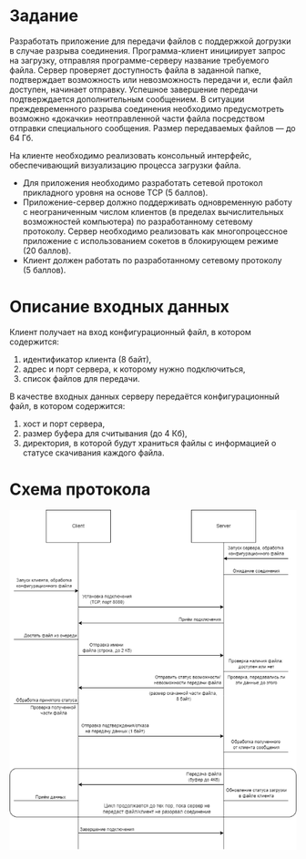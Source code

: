 # Задание

Разработать приложение для передачи файлов с поддержкой догрузки в случае разрыва соединения. Программа-клиент инициирует запрос на загрузку, отправляя программе-серверу название требуемого файла. Сервер проверяет доступность файла в заданной папке, подтверждает возможность или невозможность передачи и, если файл доступен, начинает отправку. Успешное завершение передачи подтверждается дополнительным сообщением. В ситуации преждевременного разрыва соединения необходимо предусмотреть возможно «докачки» неотправленной части файла посредством отправки специального сообщения. Размер передаваемых файлов — до 64 Гб.

На клиенте необходимо реализовать консольный интерфейс, обеспечивающий визуализацию процесса загрузки файла.

- Для приложения необходимо разработать сетевой протокол прикладного уровня на основе TCP (5 баллов).
- Приложение-сервер должно поддерживать одновременную работу с неограниченным числом клиентов (в пределах вычислительных возможностей компьютера) по разработанному сетевому протоколу. Сервер необходимо реализовать как многопроцессное приложение с использованием сокетов в блокирующем режиме (20 баллов).
- Клиент должен работать по разработанному сетевому протоколу (5 баллов).

# Описание входных данных
Клиент получает на вход конфигурационный файл, в котором содержится:
1) идентификатор клиента (8 байт),
2) адрес и порт сервера, к которому нужно подключиться,
3) список файлов для передачи.

В качестве входных данных серверу передаётся конфигурационный файл, в котором содержится:
1) хост и порт сервера, 
2) размер буфера для считывания (до 4 Кб),
3) директория, в которой будут храниться файлы с информацией о статусе скачивания каждого файла.

# Схема протокола
![alt text](./doc/protocol.png)